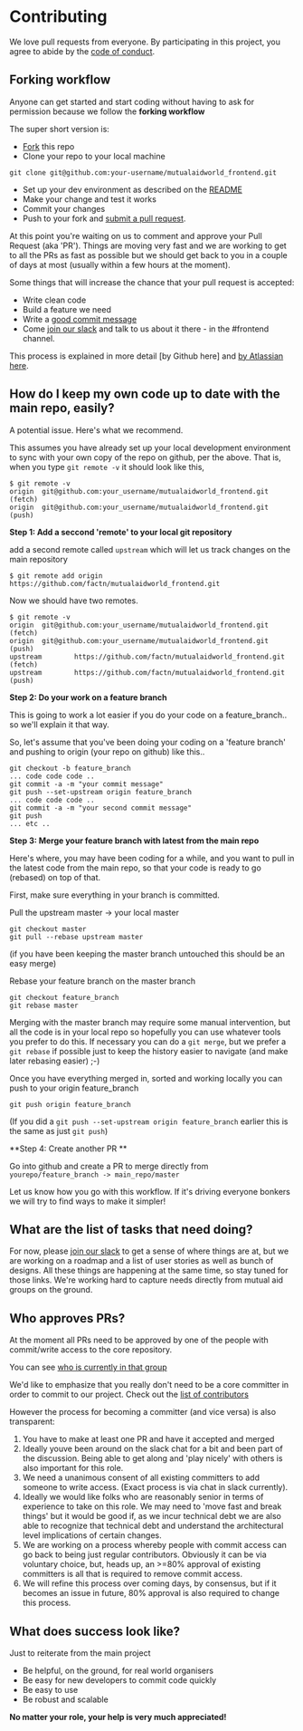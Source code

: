 # Contributing

We love pull requests from everyone. By participating in this project, you
agree to abide by the [code of conduct].

[code of conduct]: /CODE_OF_CONDUCT.md

## Forking workflow 

Anyone can get started and start coding without having to ask for permission because we follow the **forking workflow** 

The super short version is:
- [Fork] this repo
- Clone your  repo to your local machine
```
git clone git@github.com:your-username/mutualaidworld_frontend.git
```
- Set up your dev environment as described on the [README](https://github.com/factn/mutualaidworld_frontend/blob/master/README.md)
- Make your change and test it works
- Commit your changes
- Push to your fork and [submit a pull request][pr].

At this point you're waiting on us to comment and approve your Pull Request (aka 'PR'). Things are moving very fast and we are working to get to all the PRs as fast as possible but we should get back to you in a couple of days at most (usually within a few hours at the moment).

Some things that will increase the chance that your pull request is accepted:

* Write clean code 
* Build a feature we need
* Write a [good commit message][commit]
* Come [join our slack] and talk to us about it there - in the #frontend channel.

This process is explained in more detail [by Github here] and [by Atlassian here].

[commit]: http://tbaggery.com/2008/04/19/a-note-about-git-commit-messages.html
[pr]: https://github.com/factn/mutualaidworld_frontend/compare
[by Atlassian here]: https://www.atlassian.com/git/tutorials/comparing-workflows/forking-workflow
[fork]: https://guides.github.com/activities/forking/
[readme]: https://github.com/factn/mutualaidworld_frontend/blob/master/README.md
[join our slack]: https://join.slack.com/t/coronadonor/shared_invite/zt-cwm4b79c-12NHPqGWbzZ1aR5geyME1g

## How do I keep my own code up to date with the main repo, easily?

A potential issue. Here's what we recommend. 

This assumes you have already set up your local development environment to sync with your own copy of the repo on github, per the above. That is, when you type `git remote -v` it should look like this, 
``` 
$ git remote -v
origin  git@github.com:your_username/mutualaidworld_frontend.git (fetch)
origin  git@github.com:your_username/mutualaidworld_frontend.git (push)
```

**Step 1: Add a seccond 'remote' to your local git repository**

 add a second remote called `upstream` which will let us track changes on the main repository

```
$ git remote add origin  https://github.com/factn/mutualaidworld_frontend.git
```

Now we should have two remotes.
```
$ git remote -v
origin  git@github.com:your_username/mutualaidworld_frontend.git (fetch)
origin  git@github.com:your_username/mutualaidworld_frontend.git (push)
upstream        https://github.com/factn/mutualaidworld_frontend.git (fetch)
upstream        https://github.com/factn/mutualaidworld_frontend.git (push)
```

**Step 2: Do your work on a feature branch**

This is going to work a lot easier if you do your code on a feature_branch.. so we'll explain it that way. 

So, let's assume that you've been doing your coding on a 'feature branch' and pushing to origin (your repo on github) like this..
```
git checkout -b feature_branch
... code code code ..
git commit -a -m "your commit message"
git push --set-upstream origin feature_branch
... code code code ..
git commit -a -m "your second commit message"
git push 
... etc ..
```

**Step 3: Merge your feature branch with latest from the main repo**

Here's where, you may have been coding for a while, and you want to pull in the latest code from the main repo, so that your code is ready to go (rebased) on top of that. 

First, make sure everything in your branch is committed. 

Pull the upstream master -> your local master 
```
git checkout master
git pull --rebase upstream master
```
(if you have been keeping the master branch untouched this should be an easy merge)

Rebase your feature branch on the master branch 
```
git checkout feature_branch
git rebase master
```

Merging with the master branch may require some manual intervention, but all the code is in your local repo so hopefully you can use whatever tools you prefer to do this. If necessary you can do a `git merge`, but we prefer a `git rebase` if possible just to keep the history easier to navigate (and make later rebasing easier) ;-)

Once you have everything merged in, sorted and working locally you can push to your origin feature_branch
```
git push origin feature_branch
```
(If you did a `git push --set-upstream origin feature_branch` earlier this is the same as just `git push`)

**Step 4: Create another PR **

Go into github and create a PR to merge directly from `yourepo/feature_branch -> main_repo/master`

Let us know how you go with this workflow. If it's driving everyone bonkers we will try to find ways to make it simpler!

## What are the list of tasks that need doing?

For now, please [join our slack] to get a sense of where things are at, but we are working on a roadmap and a list of user stories as well as bunch of designs. All these things are happening at the same time, so stay tuned for those links. We're working hard to capture needs directly from mutual aid groups on the ground. 

## Who approves PRs?

At the moment all PRs need to be approved by one of the people with commit/write access to the core repository.

You can see [who is currently in that group](https://github.com/orgs/factn/teams/mutualaid_frontend_committers)

We'd like to emphasize that you really don't need to be a core committer in order to commit to our project. Check out the [list of contributors](https://github.com/factn/mutualaidworld_frontend/graphs/contributors)

However the process for becoming a committer (and vice versa) is also transparent:

1. You have to make at least one PR and have it accepted and merged 
2. Ideally youve been around on the slack chat for a bit and been part of the discussion. Being able to get along and 'play nicely' with others is also important for this role.
3. We need a unanimous consent of all existing committers to add someone to write access. (Exact process is via chat in slack currently).
4. Ideally we would like folks who are reasonably senior in terms of experience to take on this role. We may need to 'move fast and break things' but it would be good if, as we incur technical debt we are also able to recognize that technical debt and understand the architectural level implications of certain changes. 
5. We are working on a process whereby people with commit access can go back to being just regular contributors. Obviously it can be via voluntary choice, but, heads up, an >=80% approval of existing committers is all that is required to remove commit access.
6. We will refine this process over coming days, by consensus, but if it becomes an issue in future, 80% approval is also required to change this process.



## What does success look like?

Just to reiterate from the main project 

- Be helpful, on the ground, for real world organisers
- Be easy for new developers to commit code quickly
- Be easy to use
- Be robust and scalable

**No matter your role, your help is very much appreciated!**

